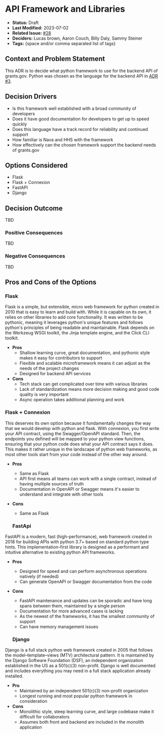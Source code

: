 # API Framework and Libraries

- **Status:** Draft <!-- REQUIRED -->
- **Last Modified:** 2023-07-02 <!-- REQUIRED -->
- **Related Issue:** [#28](https://github.com/HHS/grants-api/issues/28) <!-- RECOMMENDED -->
- **Deciders:** Lucas brown, Aaron Couch, Billy Daly, Sammy Steiner <!-- REQUIRED -->
- **Tags:** {space and/or comma separated list of tags} <!-- OPTIONAL -->

## Context and Problem Statement

This ADR is to decide what python framework to use for the backend API of grants.gov. Python was chosen as the language for the backend API in [ADR #3](https://github.com/HHS/grants-api/blob/main/documentation/decisions/adr/0003-api-language.md).

## Decision Drivers <!-- RECOMMENDED -->

- Is this framework well established with a broad community of developers
- Does it have good documentation for developers to get up to speed quickly
- Does this language have a track record for reliability and continued support
- How familiar is Nava and HHS with the framework
- How effectively can the chosen framework support the backend needs of grants.gov

## Options Considered

- Flask 
- Flask + Connexion
- FastAPI
- Django

## Decision Outcome <!-- REQUIRED -->
TBD
<!--
Chosen option: "{option 1}", because {justification. e.g., only option which meets a key decision driver | which satisfies x condition | ... }.
-->

### Positive Consequences <!-- OPTIONAL -->
TBD
<!--
- {e.g., improved performance on quality metric, new capability enabled, ...}
- ...
-->

### Negative Consequences <!-- OPTIONAL -->
TBD
<!--
- {e.g., decreased performance on quality metric, risk, follow-up decisions required, ...}
- ...
-->

## Pros and Cons of the Options <!-- OPTIONAL -->

### Flask

Flask is a simple, but extensible, micro web framework for python created in 2010 that is easy to learn and build with. While it is capable on its own, it relies on other libraries to add core functionality. It was written to be pythonic, meaning it leverages python's unique features and follows python's principles of being readable and maintainable. Flask depends on the Werkzeug WSGI toolkit, the Jinja template engine, and the Click CLI toolkit.

- **Pros**
  - Shallow learning curve, great documentation, and pythonic style makes it easy for contributors to support
  - Flexible and scalable microframework means it can adjust as the needs of the project changes
  - Designed for backend API services
- **Cons**
  - Tech stack can get complicated over time with various libraries
  - Lack of standardization means more decision making and good code quality is very important
  - Async operation takes additional planning and work

### Flask + Connexion

This deserves its own option because it fundamentally changes the way that we would develop with python and flask. With connexion, you first write your API contract, using the Swagger/OpenAPI standard. Then, the endpoints you defined will be mapped to your python view functions, ensuring that your python code does what your API contract says it does. This makes it rather unique in the landscape of python web frameworks, as most other tools start from your code instead of the other way around.

- **Pros**
  - Same as Flask
  - API first means all teams can work with a single contract, instead of having multiple sources of truth
  - Documentation in OpenAPI or Swagger means it's easier to understand and integrate with other tools
- **Cons**
  - Same as Flask

  ### FastApi

FastAPI is a modern, fast (high-performance), web framework created in 2018 for building APIs with python 3.7+ based on standard python type hints. This  implementation-first library is designed as a performant and intuitive alternative to existing python API frameworks. 

- **Pros**
  - Designed for speed and can perform asynchronous operations natively (if needed)
  - Can generate OpenAPI or Swagger documentation from the code
- **Cons**
  - FastAPI maintenance and updates can be sporadic and have long spans between them, maintained by a single person
  - Documentation for more advanced cases is lacking
  - As the newest of the frameworks, it has the smallest community of support
  - Can have memory management issues
  

  ### Django

Django is a full stack python web framework created in 2005 that follows the model–template–views (MTV) architectural pattern. It is maintained by the Django Software Foundation (DSF), an independent organization established in the US as a 501(c)(3) non-profit. Django is well documented and includes everything you may need in a full stack application already installed.

- **Pro**
  - Maintained by an independent 501(c)(3) non-profit organization
  - Longest running and most popular python framework in consideration
- **Cons**
  - Monolithic style, steep learning curve, and large codebase make it difficult for collaborators
  - Assumes both front and backend are included in the monolith application

<!--
## Links <!-- OPTIONAL -\->

- [{Link name}](link to external resource)
- ...
-->